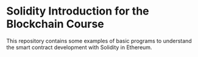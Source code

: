 # **Solidity Introduction for the Blockchain Course**

This repository contains some examples of basic programs to
understand the smart contract development with Solidity in 
Ethereum.